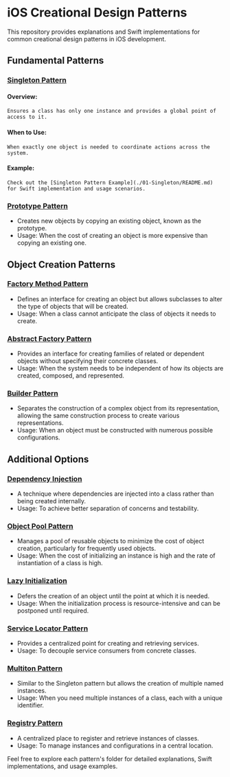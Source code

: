 # iOS Creational Design Patterns

This repository provides explanations and Swift implementations for common creational design patterns in iOS development.

## Fundamental Patterns

### [Singleton Pattern](./01-Singleton)

#### Overview:
    Ensures a class has only one instance and provides a global point of access to it.

#### When to Use:
    When exactly one object is needed to coordinate actions across the system.

#### Example:
    Check out the [Singleton Pattern Example](./01-Singleton/README.md) for Swift implementation and usage scenarios.

### [Prototype Pattern](./02-Prototype)
- Creates new objects by copying an existing object, known as the prototype.
- Usage: When the cost of creating an object is more expensive than copying an existing one.

## Object Creation Patterns

### [Factory Method Pattern](./03-FactoryMethod)
- Defines an interface for creating an object but allows subclasses to alter the type of objects that will be created.
- Usage: When a class cannot anticipate the class of objects it needs to create.

### [Abstract Factory Pattern](./04-AbstractFactory)
- Provides an interface for creating families of related or dependent objects without specifying their concrete classes.
- Usage: When the system needs to be independent of how its objects are created, composed, and represented.

### [Builder Pattern](./05-Builder)
- Separates the construction of a complex object from its representation, allowing the same construction process to create various representations.
- Usage: When an object must be constructed with numerous possible configurations.

## Additional Options

### [Dependency Injection](./06-DependencyInjection)
- A technique where dependencies are injected into a class rather than being created internally.
- Usage: To achieve better separation of concerns and testability.

### [Object Pool Pattern](./07-ObjectPool)
- Manages a pool of reusable objects to minimize the cost of object creation, particularly for frequently used objects.
- Usage: When the cost of initializing an instance is high and the rate of instantiation of a class is high.

### [Lazy Initialization](./08-LazyInitialization)
- Defers the creation of an object until the point at which it is needed.
- Usage: When the initialization process is resource-intensive and can be postponed until required.

### [Service Locator Pattern](./09-ServiceLocator)
- Provides a centralized point for creating and retrieving services.
- Usage: To decouple service consumers from concrete classes.

### [Multiton Pattern](./10-Multition)
- Similar to the Singleton pattern but allows the creation of multiple named instances.
- Usage: When you need multiple instances of a class, each with a unique identifier.

### [Registry Pattern](./11-Registry/)
- A centralized place to register and retrieve instances of classes.
- Usage: To manage instances and configurations in a central location.

Feel free to explore each pattern's folder for detailed explanations, Swift implementations, and usage examples.
